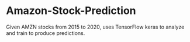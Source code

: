 # Amazon-Stock-Prediction

Given AMZN stocks from 2015 to 2020, uses TensorFlow keras to analyze and train to produce predictions.
